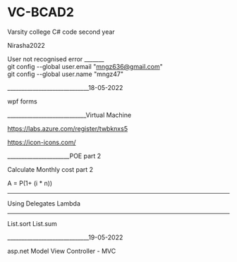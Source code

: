 # VC-BCAD2
Varsity college C# code second year

Nirasha2022<br>

User not recognised error _______<br>
git config --global user.email "mngz636@gmail.com"<br>
git config --global user.name "mngz47"

_____________________________18-05-2022

wpf forms


____________________________Virtual Machine

https://labs.azure.com/register/twbknxs5

https://icon-icons.com/


______________________POE part 2

Calculate Monthly cost part 2

A = P(1+ (i * n))

____________________
Using Delegates
Lambda

___________________

List.sort
List.sum

_____________________________19-05-2022

asp.net Model View Controller - MVC








